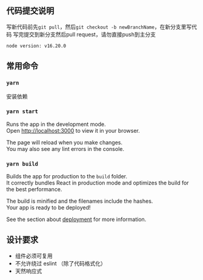 ## 代码提交说明
写新代码前先`git pull`，然后`git checkout -b newBranchName`，在新分支里写代码
写完提交到新分支然后pull request，请勿直接push到主分支

`node version: v16.20.0`

## 常用命令

### `yarn`
安装依赖

### `yarn start`
Runs the app in the development mode.\
Open [http://localhost:3000](http://localhost:3000) to view it in your browser.

The page will reload when you make changes.\
You may also see any lint errors in the console.

### `yarn build`
Builds the app for production to the `build` folder.\
It correctly bundles React in production mode and optimizes the build for the best performance.

The build is minified and the filenames include the hashes.\
Your app is ready to be deployed!

See the section about [deployment](https://facebook.github.io/create-react-app/docs/deployment) for more information.

## 设计要求

- 组件必须可复用
- 不允许绕过 eslint （除了代码格式化）
- 天然响应式
